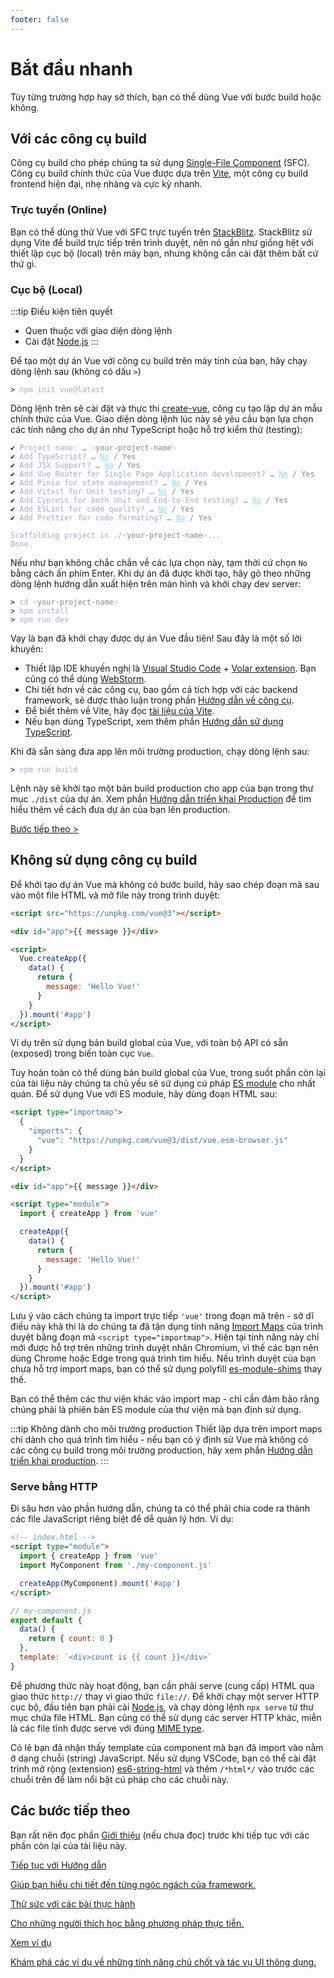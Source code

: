 ```yaml
---
footer: false
---
```


# Bắt đầu nhanh

Tùy từng trường hợp hay sở thích, bạn có thể dùng Vue với bước build hoặc không.

## Với các công cụ build

Công cụ build cho phép chúng ta sử dụng [Single-File Component](/guide/scaling-up/sfc) (SFC). Công cụ build chính thức của Vue được dựa trên [Vite](https://vitejs.dev), một công cụ build frontend hiện đại, nhẹ nhàng và cực kỳ nhanh.

### Trực tuyến (Online)

Bạn có thể dùng thử Vue với SFC trực tuyến trên [StackBlitz](https://vite.new/vue). StackBlitz sử dụng Vite để build trực tiếp trên trình duyệt, nên nó gần như giống hệt với thiết lập cục bộ (local) trên máy bạn, nhưng không cần cài đặt thêm bất cứ thứ gì.

### Cục bộ (Local)

:::tip Điều kiện tiên quyết

- Quen thuộc với giao diện dòng lệnh
- Cài đặt [Node.js](https://nodejs.org/)
  :::

Để tạo một dự án Vue với công cụ build trên máy tính của bạn, hãy chạy dòng lệnh sau (không có dấu `>`)

<div class="language-sh"><pre><code><span class="line"><span style="color:var(--vt-c-green);">&gt;</span> <span style="color:#A6ACCD;">npm init vue@latest</span></span></code></pre></div>

Dòng lệnh trên sẽ cài đặt và thực thi [create-vue](https://github.com/vuejs/create-vue), công cụ tạo lập dự án mẫu chính thức của Vue. Giao diện dòng lệnh lúc này sẽ yêu cầu bạn lựa chọn các tính năng cho dự án như TypeScript hoặc hỗ trợ kiểm thử (testing):

<div class="language-sh"><pre><code><span style="color:var(--vt-c-green);">✔</span> <span style="color:#A6ACCD;">Project name: <span style="color:#888;">… <span style="color:#89DDFF;">&lt;</span><span style="color:#888;">your-project-name</span><span style="color:#89DDFF;">&gt;</span></span></span>
<span style="color:var(--vt-c-green);">✔</span> <span style="color:#A6ACCD;">Add TypeScript? <span style="color:#888;">… <span style="color:#89DDFF;text-decoration:underline">No</span> / Yes</span></span>
<span style="color:var(--vt-c-green);">✔</span> <span style="color:#A6ACCD;">Add JSX Support? <span style="color:#888;">… <span style="color:#89DDFF;text-decoration:underline">No</span> / Yes</span></span>
<span style="color:var(--vt-c-green);">✔</span> <span style="color:#A6ACCD;">Add Vue Router for Single Page Application development? <span style="color:#888;">… <span style="color:#89DDFF;text-decoration:underline">No</span> / Yes</span></span>
<span style="color:var(--vt-c-green);">✔</span> <span style="color:#A6ACCD;">Add Pinia for state management? <span style="color:#888;">… <span style="color:#89DDFF;text-decoration:underline">No</span> / Yes</span></span>
<span style="color:var(--vt-c-green);">✔</span> <span style="color:#A6ACCD;">Add Vitest for Unit testing? <span style="color:#888;">… <span style="color:#89DDFF;text-decoration:underline">No</span> / Yes</span></span>
<span style="color:var(--vt-c-green);">✔</span> <span style="color:#A6ACCD;">Add Cypress for both Unit and End-to-End testing? <span style="color:#888;">… <span style="color:#89DDFF;text-decoration:underline">No</span> / Yes</span></span>
<span style="color:var(--vt-c-green);">✔</span> <span style="color:#A6ACCD;">Add ESLint for code quality? <span style="color:#888;">… <span style="color:#89DDFF;text-decoration:underline">No</span> / Yes</span></span>
<span style="color:var(--vt-c-green);">✔</span> <span style="color:#A6ACCD;">Add Prettier for code formating? <span style="color:#888;">… <span style="color:#89DDFF;text-decoration:underline">No</span> / Yes</span></span>
<span></span>
<span style="color:#A6ACCD;">Scaffolding project in ./<span style="color:#89DDFF;">&lt;</span><span style="color:#888;">your-project-name</span><span style="color:#89DDFF;">&gt;</span>...</span>
<span style="color:#A6ACCD;">Done.</span></code></pre></div>

Nếu như bạn không chắc chắn về các lựa chọn này, tạm thời cứ chọn `No` bằng cách ấn phím Enter. Khi dự án đã được khởi tạo, hãy gõ theo những dòng lệnh hướng dẫn xuất hiện trên màn hình và khởi chạy dev server:

<div class="language-sh"><pre><code><span class="line"><span style="color:var(--vt-c-green);">&gt; </span><span style="color:#A6ACCD;">cd</span><span style="color:#A6ACCD;"> </span><span style="color:#89DDFF;">&lt;</span><span style="color:#888;">your-project-name</span><span style="color:#89DDFF;">&gt;</span></span>
<span class="line"><span style="color:var(--vt-c-green);">&gt; </span><span style="color:#A6ACCD;">npm install</span></span>
<span class="line"><span style="color:var(--vt-c-green);">&gt; </span><span style="color:#A6ACCD;">npm run dev</span></span>
<span class="line"></span></code></pre></div>

Vạy là bạn đã khởi chạy được dự án Vue đầu tiên! Sau đây là một số lời khuyên:

- Thiết lập IDE khuyến nghị là [Visual Studio Code](https://code.visualstudio.com/) + [Volar extension](https://marketplace.visualstudio.com/items?itemName=johnsoncodehk.volar). Bạn cũng có thể dùng [WebStorm](https://www.jetbrains.com/webstorm/).
- Chi tiết hơn về các công cụ, bao gồm cả tích hợp với các backend framework, sẽ được thảo luận trong phần [Hướng dẫn về công cụ](/guide/scaling-up/tooling.html).
- Để biết thêm về Vite, hãy đọc [tài liệu của Vite](https://vitejs.dev).
- Nếu bạn dùng TypeScript, xem thêm phần [Hướng dẫn sử dụng TypeScript](typescript/overview.html).

Khi đã sẵn sàng đưa app lên môi trường production, chạy dòng lệnh sau:

<div class="language-sh"><pre><code><span class="line"><span style="color:var(--vt-c-green);">&gt; </span><span style="color:#A6ACCD;">npm run build</span></span>
<span class="line"></span></code></pre></div>

Lệnh này sẽ khởi tạo một bản build production cho app của bạn trong thư mục `./dist` của dự án. Xem phần [Hướng dẫn triển khai Production](/guide/best-practices/production-deployment.html) để tìm hiểu thêm về cách đưa dự án của bạn lên production.

[Bước tiếp theo >](#next-steps)

## Không sử dụng công cụ build

Để khởi tạo dự án Vue mà không có bước build, hãy sao chép đoạn mã sau vào một file HTML và mở file này trong trình duyệt:

```html
<script src="https://unpkg.com/vue@3"></script>

<div id="app">{{ message }}</div>

<script>
  Vue.createApp({
    data() {
      return {
        message: 'Hello Vue!'
      }
    }
  }).mount('#app')
</script>
```

Ví dụ trên sử dụng bản build global của Vue, với toàn bộ API có sẵn (exposed) trong biến toàn cục `Vue`.

Tuy hoàn toàn có thể dùng bản build global của Vue, trong suốt phần còn lại của tài liệu này chúng ta chủ yếu sẽ sử dụng cú pháp [ES module](https://developer.mozilla.org/en-US/docs/Web/JavaScript/Guide/Modules) cho nhất quán. Để sử dụng Vue với ES module, hãy dùng đoạn HTML sau:

```html
<script type="importmap">
  {
    "imports": {
      "vue": "https://unpkg.com/vue@3/dist/vue.esm-browser.js"
    }
  }
</script>

<div id="app">{{ message }}</div>

<script type="module">
  import { createApp } from 'vue'

  createApp({
    data() {
      return {
        message: 'Hello Vue!'
      }
    }
  }).mount('#app')
</script>
```

Lưu ý vào cách chúng ta import trực tiếp `'vue'` trong đoạn mã trên - sở dĩ điều này khả thi là do chúng ta đã tận dụng tính năng [Import Maps](https://caniuse.com/import-maps) của trình duyệt bằng đoạn mã `<script type="importmap">`. Hiện tại tính năng này chỉ mới được hỗ trợ trên những  trình duyệt nhân Chromium, vì thế các bạn nên dùng Chrome hoặc Edge trong quá trình tìm hiểu. Nếu trình duyệt của bạn chưa hỗ trợ import maps, bạn có thể sử dụng polyfill [es-module-shims](https://github.com/guybedford/es-module-shims) thay thế.

Bạn có thể thêm các thư viện khác vào import map  - chỉ cần đảm bảo rằng chúng phải là phiên bản ES module của thư viện mà bạn định sử dụng.

:::tip Không dành cho môi trường production
Thiết lập dựa trên import maps chỉ dành cho quá trình tìm hiểu - nếu bạn có ý định sử Vue mà không có các công cụ build trong môi trường production, hãy xem phần [Hướng dẫn triển khai production](/guide/best-practices/production-deployment.html#without-build-tools).
:::

### Serve bằng HTTP

Đi sâu hơn vào phần hướng dẫn, chúng ta có thể phải chia code ra thành các file JavaScript riêng biệt để dễ quản lý hơn. Ví dụ:

```html
<!-- index.html -->
<script type="module">
  import { createApp } from 'vue'
  import MyComponent from './my-component.js'

  createApp(MyComponent).mount('#app')
</script>
```

```js
// my-component.js
export default {
  data() {
    return { count: 0 }
  },
  template: `<div>count is {{ count }}</div>`
}
```

Để phương thức này hoạt động, bạn cần phải serve (cung cấp) HTML qua giao thức `http://` thay vì giao thức `file://`. Để khởi chạy một server HTTP cục bộ, đầu tiên bạn phải cài [Node.js](https://nodejs.org/en/), và chạy dòng lệnh `npx serve` từ thư mục chứa file HTML. Bạn cũng có thể sử dụng các server HTTP khác, miễn là các file tĩnh được serve với đúng [MIME type](https://developer.mozilla.org/en-US/docs/Web/HTTP/Basics_of_HTTP/MIME_types).

Có lẽ bạn đã nhận thấy template của component mà bạn đã import vào nằm ở dạng chuỗi (string) JavaScript. Nếu sử dụng VSCode, bạn có thể cài đặt trình mở rộng (extension) [es6-string-html](https://marketplace.visualstudio.com/items?itemName=Tobermory.es6-string-html) và thêm `/*html*/` vào trước các chuỗi trên để làm nổi bật cú pháp cho các chuỗi này.

## Các bước tiếp theo

Bạn rất nên đọc phần [Giới thiệu](/guide/introduction) (nếu chưa đọc) trước khi tiếp tục với các phần còn lại của tài liệu này.

<div class="vt-box-container next-steps">
  <a class="vt-box" href="/guide/essentials/application.html">
    <p class="next-steps-link">Tiếp tục với Hướng dẫn</p>
    <p class="next-steps-caption">Giúp bạn hiểu chi tiết đến từng ngóc ngách của framework.</p>
  </a>
  <a class="vt-box" href="/tutorial/">
    <p class="next-steps-link">Thử sức với các bài thực hành</p>
    <p class="next-steps-caption">Cho những người thích học bằng phương pháp thực tiễn.</p>
  </a>
  <a class="vt-box" href="/examples/">
    <p class="next-steps-link">Xem ví dụ</p>
    <p class="next-steps-caption">Khám phá các ví dụ về những tính năng chủ chốt và tác vụ UI thông dụng.</p>
  </a>
</div>
